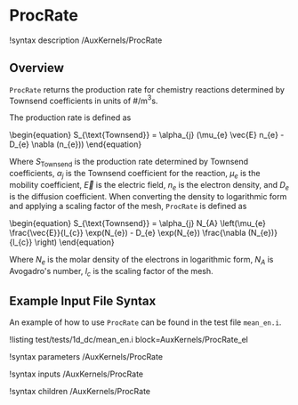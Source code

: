 # ProcRate

!syntax description /AuxKernels/ProcRate

## Overview

`ProcRate` returns the production rate for chemistry reactions determined by Townsend coefficients in units of #/m$^{3}$s.

The production rate is defined as

\begin{equation}
S_{\text{Townsend}} = \alpha_{j} (\mu_{e} \vec{E} n_{e} - D_{e} \nabla (n_{e}))
\end{equation}

Where $S_{\text{Townsend}}$ is the production rate determined by Townsend coefficients, $\alpha_{j}$ is the Townsend coefficient for the reaction, $\mu_{e}$ is the mobility coefficient,
$\vec{E}$ is the electric field, $n_{e}$ is the electron density, and $D_{e}$ is the diffusion coefficient.
When converting the density to logarithmic form and applying a scaling factor of the mesh,
`ProcRate` is defined as

\begin{equation}
S_{\text{Townsend}} = \alpha_{j} N_{A} \left(\mu_{e} \frac{\vec{E}}{l_{c}} \exp(N_{e}) - D_{e} \exp(N_{e}) \frac{\nabla (N_{e})}{l_{c}} \right)
\end{equation}

Where $N_{e}$ is the molar density of the electrons in logarithmic form, $N_{A}$ is Avogadro's
number, $l_{c}$ is the scaling factor of the mesh.

## Example Input File Syntax

An example of how to use `ProcRate` can be found in the
test file `mean_en.i`.

!listing test/tests/1d_dc/mean_en.i block=AuxKernels/ProcRate_el

!syntax parameters /AuxKernels/ProcRate

!syntax inputs /AuxKernels/ProcRate

!syntax children /AuxKernels/ProcRate
